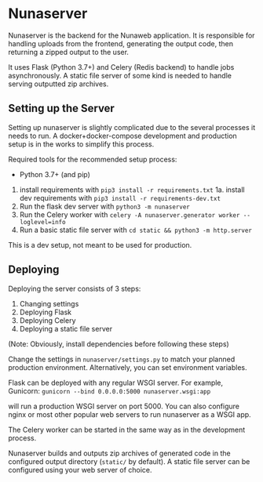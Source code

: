 # Nunaserver

Nunaserver is the backend for the Nunaweb application.
It is responsible for handling uploads from the frontend,
generating the output code, then returning a zipped output
to the user.

It uses Flask (Python 3.7+) and Celery (Redis backend) to
handle jobs asynchronously. A static file server of some kind
is needed to handle serving outputted zip archives.

## Setting up the Server

Setting up nunaserver is slightly complicated due to the several
processes it needs to run. A docker+docker-compose development and
production setup is in the works to simplify this process.

Required tools for the recommended setup process:
- Python 3.7+ (and pip)

1. install requirements with `pip3 install -r requirements.txt`
1a. install dev requirements with `pip3 install -r requirements-dev.txt`
2. Run the flask dev server with `python3 -m nunaserver`
3. Run the Celery worker with `celery -A nunaserver.generator worker --loglevel=info`
4. Run a basic static file server with `cd static && python3 -m http.server`

This is a dev setup, not meant to be used for production.

## Deploying

Deploying the server consists of 3 steps:

1. Changing settings
2. Deploying Flask
3. Deploying Celery
4. Deploying a static file server

(Note: Obviously, install dependencies before following these steps)

Change the settings in `nunaserver/settings.py` to match your planned
production environment. Alternatively, you can set environment variables.

Flask can be deployed with any regular WSGI server. For example, Gunicorn:
`gunicorn --bind 0.0.0.0:5000 nunaserver.wsgi:app`

will run a production WSGI server on port 5000. You can also configure
nginx or most other popular web servers to run nunaserver as a WSGI app.

The Celery worker can be started in the same way as in the development process.

Nunaserver builds and outputs zip archives of generated code in the configured output directory
(`static/` by default). A static file server can be configured using your web server of choice.
